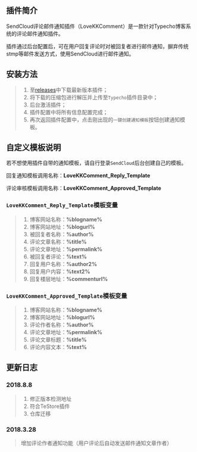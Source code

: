 ## 插件简介

SendCloud评论邮件通知插件（LoveKKComment）是一款针对Typecho博客系统的评论邮件通知插件。

插件通过后台配置后，可在用户回复评论时对被回复者进行邮件通知，摒弃传统stmp等邮件发送方式，使用SendCloud进行邮件通知。

## 安装方法

> 1. 至[releases](https://github.com/typecho-fans/plugins/releases/tag/plugins-H_to_L)中下载最新版本插件；
> 2. 将下载的压缩包进行解压并上传至`Typecho`插件目录中；
> 3. 后台激活插件；
> 4. 插件配置中将所有信息配置完成；
> 5. 再次返回插件配置中，点击刚出现的`一键创建通知模板`按钮创建通知模板。

## 自定义模板说明

若不想使用插件自带的通知模板，请自行登录`SendCloud`后台创建自己的模板。

回复通知模板调用名称：**LoveKKComment_Reply_Template**

评论审核模板调用名称：**LoveKKComment_Approved_Template**

### `LoveKKComment_Reply_Template`模板变量

> 1. 博客网站名称：**%blogname%**
> 2. 博客网站地址：**%blogurl%**
> 3. 被回复者名称：**%author%**
> 4. 评论文章名称：**%title%**
> 5. 评论文章地址：**%permalink%**
> 6. 被回复者评论：**%text%**
> 7. 回复用户名称：**%author2%**
> 8. 回复用户内容：**%text2%**
> 9. 回复楼层地址：**%commenturl%**

### `LoveKKComment_Approved_Template`模板变量

> 1. 博客网站名称：**%blogname%**
> 2. 博客网站地址：**%blogurl%**
> 3. 评论作者名称：**%author%**
> 4. 评论文章地址：**%permalink%**
> 5. 评论文章标题：**%title%**
> 6. 评论内容文本：**%text%**

## 更新日志

### 2018.8.8

> 1. 修正版本检测地址
> 2. 符合TeStore插件
> 3. 仓库迁移

### 2018.3.28

> 增加评论作者通知功能（用户评论后自动发送邮件通知文章作者）